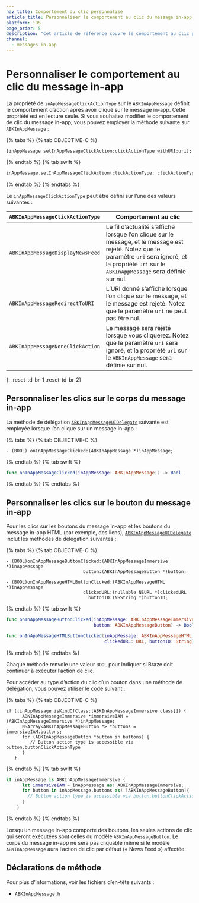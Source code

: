 ```yaml
---
nav_title: Comportement du clic personnalisé
article_title: Personnaliser le comportement au clic du message in-app pour iOS
platform: iOS
page_order: 5
description: "Cet article de référence couvre le comportement au clic personnalisé du message in-app pour votre application iOS."
channel:
  - messages in-app
---
```


# Personnaliser le comportement au clic du message in-app

La propriété de `inAppMessageClickActionType` sur le `ABKInAppMessage` définit le comportement d’action après avoir cliqué sur le message in-app. Cette propriété est en lecture seule. Si vous souhaitez modifier le comportement de clic du message in-app, vous pouvez employer la méthode suivante sur `ABKInAppMessage` :

{% tabs %}
{% tab OBJECTIVE-C %}

```objc
[inAppMessage setInAppMessageClickAction:clickActionType withURI:uri];
```

{% endtab %}
{% tab swift %}

```swift
inAppMessage.setInAppMessageClickAction(clickActionType: clickActionType, withURI: uri)
```

{% endtab %}
{% endtabs %}

Le `inAppMessageClickActionType` peut être défini sur l’une des valeurs suivantes :

| `ABKInAppMessageClickActionType` | Comportement au clic |
| -------------------------- | -------- |
| `ABKInAppMessageDisplayNewsFeed` | Le fil d’actualité s’affiche lorsque l’on clique sur le message, et le message est rejeté. Notez que le paramètre `uri` sera ignoré, et la propriété `uri` sur le `ABKInAppMessage` sera définie sur nul. |
| `ABKInAppMessageRedirectToURI` | L’URI donné s’affiche lorsque l’on clique sur le message, et le message est rejeté. Notez que le paramètre `uri` ne peut pas être nul. |
| `ABKInAppMessageNoneClickAction` | Le message sera rejeté lorsque vous cliquerez. Notez que le paramètre `uri` sera ignoré, et la propriété `uri` sur le `ABKInAppMessage` sera définie sur nul. |
{: .reset-td-br-1 .reset-td-br-2}

## Personnaliser les clics sur le corps du message in-app

La méthode de délégation [`ABKInAppMessageUIDelegate`][34] suivante est employée lorsque l’on clique sur un message in-app :

{% tabs %}
{% tab OBJECTIVE-C %}

```objc
- (BOOL) onInAppMessageClicked:(ABKInAppMessage *)inAppMessage;
```

{% endtab %}
{% tab swift %}

```swift
func onInAppMessageClicked(inAppMessage: ABKInAppMessage!) -> Bool
```

{% endtab %}
{% endtabs %}

## Personnaliser les clics sur le bouton du message in-app

Pour les clics sur les boutons du message in-app et les boutons du message in-app HTML (par exemple, des liens), [`ABKInAppMessageUIDelegate`][34] inclut les méthodes de délégation suivantes :

{% tabs %}
{% tab OBJECTIVE-C %}

```objc
- (BOOL)onInAppMessageButtonClicked:(ABKInAppMessageImmersive *)inAppMessage
                             button:(ABKInAppMessageButton *)button;

- (BOOL)onInAppMessageHTMLButtonClicked:(ABKInAppMessageHTML *)inAppMessage
                             clickedURL:(nullable NSURL *)clickedURL
                               buttonID:(NSString *)buttonID;
```

{% endtab %}
{% tab swift %}

```swift
func onInAppMessageButtonClicked(inAppMessage: ABKInAppMessageImmersive!,
                                 button: ABKInAppMessageButton) -> Bool

func onInAppMessageHTMLButtonClicked(inAppMessage: ABKInAppMessageHTML!,
                                     clickedURL: URL, buttonID: String) -> Bool
```

{% endtab %}
{% endtabs %}

Chaque méthode renvoie une valeur `BOOL` pour indiquer si Braze doit continuer à exécuter l’action de clic.

Pour accéder au type d’action du clic d’un bouton dans une méthode de délégation, vous pouvez utiliser le code suivant :

{% tabs %}
{% tab OBJECTIVE-C %}

```objc
if ([inAppMessage isKindOfClass:[ABKInAppMessageImmersive class]]) {
      ABKInAppMessageImmersive *immersiveIAM = (ABKInAppMessageImmersive *)inAppMessage;
      NSArray<ABKInAppMessageButton *> *buttons = immersiveIAM.buttons;
      for (ABKInAppMessageButton *button in buttons) {
         // Button action type is accessible via button.buttonClickActionType
      }
   }
```

{% endtab %}
{% tab swift %}

```swift
if inAppMessage is ABKInAppMessageImmersive {
      let immersiveIAM = inAppMessage as! ABKInAppMessageImmersive;
      for button in inAppMessage.buttons as! [ABKInAppMessageButton]{
        // Button action type is accessible via button.buttonClickActionType
      }
    }
```

{% endtab %}
{% endtabs %}

Lorsqu’un message in-app comporte des boutons, les seules actions de clic qui seront exécutées sont celles du modèle `ABKInAppMessageButton`. Le corps du message in-app ne sera pas cliquable même si le modèle `ABKInAppMessage` aura l’action de clic par défaut (« News Feed ») affectée.

## Déclarations de méthode

Pour plus d’informations, voir les fichiers d’en-tête suivants :

- [`ABKInAppMessage.h`][14]

[34]: https://github.com/Appboy/appboy-ios-sdk/blob/master/AppboyUI/ABKInAppMessage/ABKInAppMessageUIDelegate.h
[14]: https://github.com/Appboy/appboy-ios-sdk/blob/master/AppboyKit/include/ABKInAppMessage.h
